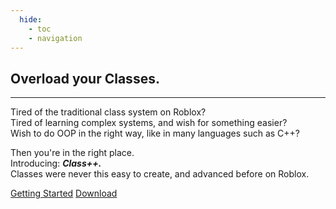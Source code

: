 ```yaml
---
  hide:
    - toc
    - navigation
---
```




<div id="classppHome" markdown="1">
<section id="classppMainSection">
<h1 id="classppTitle">Overload your Classes.</h1>
<hr id="classppTitleSeperator"></hr>
<p class="classppTitleDes">
    Tired of the traditional class system on Roblox?<br>
    Tired of learning complex systems, and wish for something easier?<br>
    Wish to do OOP in the right way, like in many languages such as C++?<br>
</p>
<p class="classppTitleDes">
    Then you're in the right place.<br>
    Introducing: <span style="font-weight: 700; padding: "><i>Class++.</i></span><br>
    Classes were never this easy to create, and advanced before on Roblox.
</p>
<nav> 
<a href="tutorials/gettingStarted" id="classppNavButton">Getting Started</a>
<a href="https://github.com/TenebrisNoctua/ClassPP/releases/latest" id="classppNavButton">Download</a>
</nav>
</section>
</div>